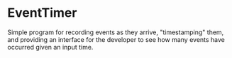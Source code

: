 # EventTimer
Simple program for recording events as they arrive, "timestamping" them, and providing an interface for the developer to see how many events have occurred given an input time.
